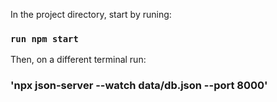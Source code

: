 
In the project directory, start by runing:

### `run npm start`

Then, on a different terminal run:

### 'npx json-server --watch data/db.json --port 8000'
